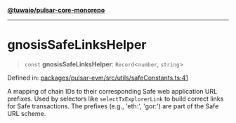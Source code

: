 [**@tuwaio/pulsar-core-monorepo**](../../../README.md)

***

# gnosisSafeLinksHelper

> `const` **gnosisSafeLinksHelper**: `Record`\<`number`, `string`\>

Defined in: [packages/pulsar-evm/src/utils/safeConstants.ts:41](https://github.com/TuwaIO/pulsar-core/blob/5415e11372c5ba1e590020a446666e4f0bb4d82d/packages/pulsar-evm/src/utils/safeConstants.ts#L41)

A mapping of chain IDs to their corresponding Safe web application URL prefixes.
Used by selectors like `selectTxExplorerLink` to build correct links for Safe transactions.
The prefixes (e.g., 'eth:', 'gor:') are part of the Safe URL scheme.
